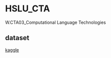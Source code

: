 # HSLU_CTA
W.CTA03_Computational Language Technologies


## dataset

[kaggle](https://www.kaggle.com/datasets/jannalipenkova/cleantech-media-dataset)
